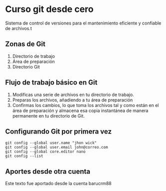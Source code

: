 # Curso git desde cero
Sistema de control de versiones para el mantenimiento eficiente y confiable de archivos.t

## Zonas de Git

1. Directorio de trabajo
2. Área de preparación
3. Directorio Git


## Flujo de trabajo básico en Git

1. Modificas una serie de archivos en tu directorio de trabajo.
2. Preparas los archivos, añadiendo a tu área de preparación
3. Confirmas los cambios, lo que toma los archivos tal y como están en el área de preparación y almacena esa copia instantánea de manera permanente en tu directorio de Git.


## Configurando Git por primera vez

```
git config --global user.name "jhon wick"
git config --global user.email john@correo.com
git config --global core.editor nano
git config --list

```

## Aportes desde otra cuenta
Este texto fue aportado desde la cuenta barucrm88
